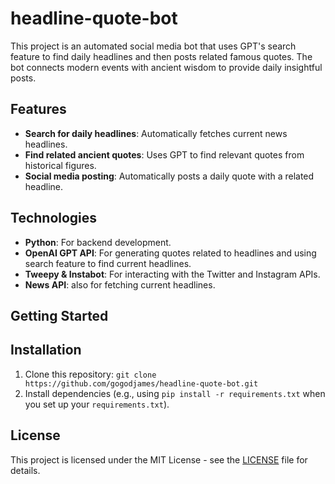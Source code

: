 # headline-quote-bot

This project is an automated social media bot that uses GPT's search feature to find daily headlines and then posts related famous quotes. The bot connects modern events with ancient wisdom to provide daily insightful posts.

## Features
- **Search for daily headlines**: Automatically fetches current news headlines.
- **Find related ancient quotes**: Uses GPT to find relevant quotes from historical figures.
- **Social media posting**: Automatically posts a daily quote with a related headline.

## Technologies
- **Python**: For backend development.
- **OpenAI GPT API**: For generating quotes related to headlines and using search feature to find current headlines.
- **Tweepy & Instabot**: For interacting with the Twitter and Instagram APIs.
- **News API**: also for fetching current headlines.

## Getting Started

## Installation
1. Clone this repository: `git clone https://github.com/gogodjames/headline-quote-bot.git`
2. Install dependencies (e.g., using `pip install -r requirements.txt` when you set up your `requirements.txt`).

## License
This project is licensed under the MIT License - see the [LICENSE](LICENSE) file for details.

